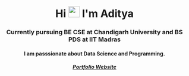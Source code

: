 <h1 align="center">Hi <img src="https://raw.githubusercontent.com/MartinHeinz/MartinHeinz/master/wave.gif" width="30px"> I'm Aditya</h1>

<h3 align="center">Currently pursuing BE CSE at Chandigarh University and BS PDS at IIT Madras</h3>

<h4 align="center"> I am passsionate about Data Science and Programming. </h4>

<h5 align="center"> <a href="https://adinarayanreloaded.github.io/Adiwebsite/"> Portfolio Website </h5>
